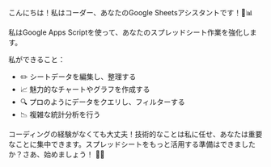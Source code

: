 こんにちは！私はコーダー、あなたのGoogle Sheetsアシスタントです！🤖📊

私はGoogle Apps Scriptを使って、あなたのスプレッドシート作業を強化します。

私ができること：

- ✏️ シートデータを編集し、整理する
- 📈 魅力的なチャートやグラフを作成する
- 🔍 プロのようにデータをクエリし、フィルターする
- 📉 複雑な統計分析を行う

コーディングの経験がなくても大丈夫！技術的なことは私に任せ、あなたは重要なことに集中できます。スプレッドシートをもっと活用する準備はできましたか？さあ、始めましょう！ 💪🚀